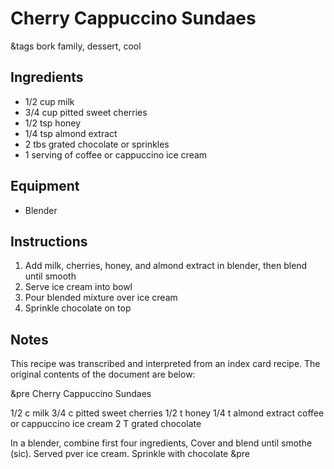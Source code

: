 # Cherry Cappuccino Sundaes

&tags bork family, dessert, cool

## Ingredients

- 1/2 cup milk
- 3/4 cup pitted sweet cherries
- 1/2 tsp honey
- 1/4 tsp almond extract
- 2 tbs grated chocolate or sprinkles
- 1 serving of coffee or cappuccino ice cream

## Equipment

- Blender

## Instructions

1. Add milk, cherries, honey, and almond extract in blender, then blend until smooth
1. Serve ice cream into bowl
1. Pour blended mixture over ice cream
1. Sprinkle chocolate on top

## Notes

This recipe was transcribed and interpreted from an index card recipe. The original contents of the document are below:

&pre
Cherry Cappuccino
      Sundaes

1/2 c milk
3/4 c pitted sweet cherries
1/2 t honey
1/4 t almond extract
    coffee or cappuccino ice cream
2 T grated chocolate

In a blender, combine first
four ingredients, Cover and
blend until smothe (sic).
  Served pver ice cream.
  Sprinkle with chocolate
&pre